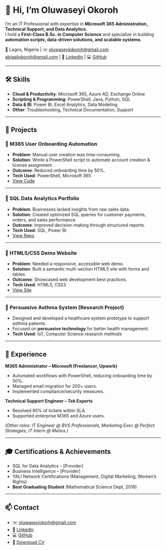 # 👋 Hi, I’m Oluwaseyi Okoroh

I’m an IT Professional with expertise in **Microsoft 365 Administration, Technical Support, and Data Analytics**.  
I hold a **First-Class B.Sc. in Computer Science** and specialize in building **automation scripts, data-driven solutions, and scalable systems**.

📍 Lagos, Nigeria | ✉️ oluwaseyiokoroh@gmail.com abigailokoroh@gmail.com | 🔗 [LinkedIn](https://www.linkedin.com/in/abigail-odaudu-168188192) | 💻 [GitHub](#)

---

## 🛠️ Skills
- **Cloud & Productivity**: Microsoft 365, Azure AD, Exchange Online  
- **Scripting & Programming**: PowerShell, Java, Python, SQL  
- **Data & BI**: Power BI, Excel Analytics, Data Modeling  
- **Other**: Troubleshooting, Technical Documentation, Support  

---

## 🚀 Projects

### 🔹 M365 User Onboarding Automation
- **Problem**: Manual user creation was time-consuming.  
- **Solution**: Wrote a PowerShell script to automate account creation & license assignment.  
- **Outcome**: Reduced onboarding time by 50%.  
- **Tech Used**: PowerShell, Microsoft 365  
- [View Code](#)

---

### 🔹 SQL Data Analytics Portfolio
- **Problem**: Businesses lacked insights from raw sales data.  
- **Solution**: Created optimized SQL queries for customer payments, orders, and sales performance.  
- **Outcome**: Improved decision-making through structured reports.  
- **Tech Used**: SQL, Power BI  
- [View Repo](#)

---

### 🔹 HTML5/CSS Demo Website
- **Problem**: Needed a responsive, accessible web demo.  
- **Solution**: Built a semantic multi-section HTML5 site with forms and tables.  
- **Outcome**: Showcased web development best practices.  
- **Tech Used**: HTML5, CSS3  
- [View Site](#)

---

### 🔹 Persuasive Asthma System (Research Project)
- Designed and developed a healthcare system prototype to support asthma patients.  
- Focused on **persuasive technology** for better health management.  
- **Tech Used**: IoT, Computer Science research methods  

---

## 💼 Experience
**M365 Administrator – Microsoft (Freelancer, Upwork)**  
- Automated workflows with PowerShell, reducing onboarding time by 50%.  
- Managed email migration for 200+ users.  
- Implemented compliance/security measures.  

**Technical Support Engineer – Tek Experts**  
- Resolved 95% of tickets within SLA.  
- Supported enterprise M365 and Azure users.  

*(Other roles: IT Engineer @ BVS Professionals, Marketing Exec @ Perfect Strategies, IT Intern @ Melios.)*

---

## 🎓 Certifications & Achievements
- SQL for Data Analytics – [Provider]  
- Business Intelligence – [Provider]  
- YALI Network Certifications (Management, Digital Marketing, Women’s Rights)  
- **Best Graduating Student** (Mathematical Science Dept, 2019)  

---

## 📫 Contact
- ✉️ oluwaseyiokorh@gmail.com  
- 🔗 [LinkedIn](https://www.linkedin.com/in/abigail-odaudu-168188192/)  
- 💻 [GitHub](https://github.com/Abizzytech/portfolio)  
- 📄 [Download CV](file:///C:/Users/Abigail/Desktop/Desktop/Documents/Abigail%20Odaudu%202025.pdf)

